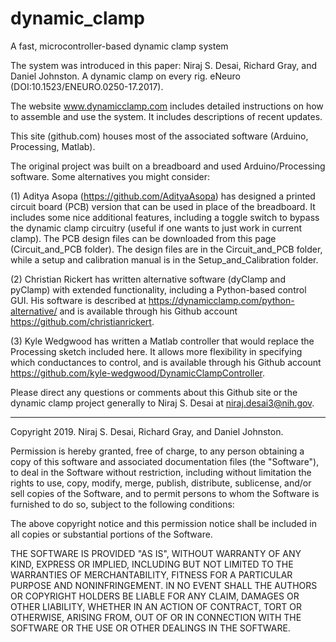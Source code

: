 # dynamic_clamp
A fast, microcontroller-based dynamic clamp system

The system was introduced in this paper: Niraj S. Desai, Richard Gray, and Daniel Johnston. A dynamic clamp on every rig. eNeuro (DOI:10.1523/ENEURO.0250-17.2017).

The website www.dynamicclamp.com includes detailed instructions on how to assemble and use the system. It includes descriptions of recent updates.

This site (github.com) houses most of the associated software (Arduino, Processing, Matlab).

The original project was built on a breadboard and used Arduino/Processing software. Some alternatives you might consider:

(1) Aditya Asopa (https://github.com/AdityaAsopa) has designed a printed circuit board (PCB) version that can be used in place of the breadboard. It includes some nice additional features, including a toggle switch to bypass the dynamic clamp circuitry (useful if one wants to just work in current clamp). The PCB design files can be downloaded from this page (Circuit_and_PCB folder). The design files are in the Circuit_and_PCB folder, while a setup and calibration manual is in the Setup_and_Calibration folder.

(2) Christian Rickert has written alternative software (dyClamp and pyClamp) with extended functionality, including a Python-based control GUI. His software is described at https://dynamicclamp.com/python-alternative/ and is available through his Github account https://github.com/christianrickert.

(3) Kyle Wedgwood has written a Matlab controller that would replace the Processing sketch included here. It allows more flexibility in specifying which conductances to control, and is available through his Github account https://github.com/kyle-wedgwood/DynamicClampController.

Please direct any questions or comments about this Github site or the dynamic clamp project generally to Niraj S. Desai at niraj.desai3@nih.gov.
 


******************************************************************************************************************************************
Copyright 2019. Niraj S. Desai, Richard Gray, and Daniel Johnston.

Permission is hereby granted, free of charge, to any person obtaining a copy of this software and associated documentation files (the "Software"), to deal in the Software without restriction, including without limitation the rights to use, copy, modify, merge, publish, distribute, sublicense, and/or sell copies of the Software, and to permit persons to whom the Software is furnished to do so, subject to the following conditions:

The above copyright notice and this permission notice shall be included in all copies or substantial portions of the Software.

THE SOFTWARE IS PROVIDED "AS IS", WITHOUT WARRANTY OF ANY KIND, EXPRESS OR IMPLIED, INCLUDING BUT NOT LIMITED TO THE WARRANTIES OF MERCHANTABILITY, FITNESS FOR A PARTICULAR PURPOSE AND NONINFRINGEMENT. IN NO EVENT SHALL THE AUTHORS OR COPYRIGHT HOLDERS BE LIABLE FOR ANY CLAIM, DAMAGES OR OTHER LIABILITY, WHETHER IN AN ACTION OF CONTRACT, TORT OR OTHERWISE, ARISING FROM, OUT OF OR IN CONNECTION WITH THE SOFTWARE OR THE USE OR OTHER DEALINGS IN THE SOFTWARE.
